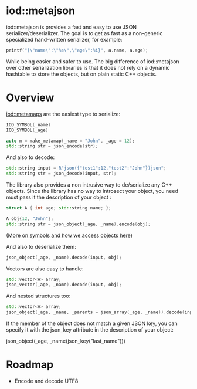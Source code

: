 iod::metajson
============================


iod::metajson is provides a fast and easy to use JSON
serializer/deserializer. The goal is to get as fast as a non-generic
specialized hand-written serializer, for example:

```c++
printf("{\"name\":\"%s\",\"age\":%i}", a.name, a.age);
```

While being easier and safer to use. The big difference of iod::metajson over
other serialization libraries is that it does not rely on a dynamic hashtable
to store the objects, but on plain static C++ objects.

Overview
============================

[iod::metamaps](https://github.com/iodcpp/metamap) are the easiest type to serialize:

```c++
IOD_SYMBOL(_name)
IOD_SYMBOL(_age)

auto m = make_metamap(_name = "John", _age = 12);
std::string str = json_encode(str);
```

And also to decode:

```c++
std::string input = R"json({"test1":12,"test2":"John"})json";
std::string str = json_decode(input, str);
```

The library also provides a non intrusive way to de/serialize any C++ objects. Since the library
has no way to introsect your object, you need must pass it the description of your object :

```c++
struct A { int age; std::string name; };

A obj{12, "John"};
std::string str = json_object(_age, _name).encode(obj);
```
([More on symbols and how we access objects here](https://github.com/iodcpp/symbol))

And also to deserialize them:

```c++
json_object(_age, _name).decode(input, obj);
```


Vectors are also easy to handle:

```c++
std::vector<A> array;
json_vector(_age, _name).decode(input, obj);
```

And nested structures too:
```c++
std::vector<A> array;
json_object(_age, _name, _parents = json_array(_age, _name)).decode(input, obj);
```


If the member of the object does not match a given JSON key, you can
specify it with the json_key attribute in the description of your object:

json_object(_age,
            _name(json_key("last_name")))

Roadmap
=================

- Encode and decode UTF8
